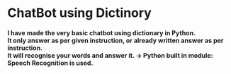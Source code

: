 # ChatBot using Dictinory
<h4>I have made the very basic chatbot using dictionary in Python.
  <br>
  It only answer as per given instruction, or already written answer as per instruction.
  <br>
  It will recognise your words and answer it. -> Python built in module: Speech Recognition is used.
</h4>
